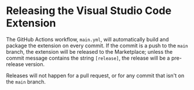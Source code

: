 # Releasing the Visual Studio Code Extension

The GitHub Actions workflow, `main.yml`, will automatically build and package the extension on every commit. If the commit is a push to the `main` branch, the extension will be released to the Marketplace; unless the commit message contains the string `[release]`, the release will be a pre-release version.

Releases will not happen for a pull request, or for any commit that isn't on the `main` branch.
